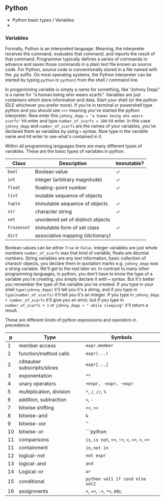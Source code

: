 ## Python 

* Python basic types / Variables
* 


### Variables

Formally, Python is an interpreted language. Meaning, the interpreter receives the command, evaluates that command, and reports the result of that command. Programmer typically defines a series of commands in advance and saves those commands in a plain text file known as source code. For Python, source code is conventionally stored in a file named with the .py suffix. On most operating systems, the Python interpreter can be started by typing `python` or `python3` from the shell / command linе.

In progarmming variable is simply a name for something, like "Johnny Depp" is a name for "a human being who wears scarfs". Variables are just containers which store information and data. Start your shell (or the python IDLE whichever you prefer more). If you're in terminal or powershell type python and you should see `>>>` meaning you've started the python interpreter. Now enter this.`johnny_depp = "a human being who wears scarfs"` hit enter and type `number_of_scarfs = 100` hit enter. In this case `johnny_depp` and `number_of_scarfs` are the names of your variables, you've declared them as variables by using `=` syntax. Now type in the variable name and hit enter to see what's contained in it.

Within all programming languages there are many different types of variables. 
These are the basic types of variables in python.

Class | Description | Immutable?
------|-------------|----------
`bool`| Boolean value | ✓
`int` | integer (arbitrary magnitude) | ✓
`float` | floating-point number | ✓
`list` | mutable sequence of objects |
`tuple` | immutable sequence of objects | ✓
`str` | character string | ✓
`set` | unordered set of distinct objects |
`frozenset` | immutable form of set class | ✓
`dict` | associative mapping (dictionary) | 

Boolean values can be either `True` or `False`. Integer variables are just whole numbers `number_of_scarfs` was that kind of variable, floats are decimal numbers. String variables are any text information, basic collection of charactr objects, you declare them in quotation marks e.g. `johnny_depp` was a string variable. We'll get to the rest later on. In contrast to many other programming languages, in python, you don't have to know the type of a variable you're creating, you simply declare it with `=` syntax. But it's better you remember the type of the variable you've created. If you type in your shell `type(johnny_depp)` it'll tell you it's a string, and if you type in `type(number_of_scarfs)` it'll tell you it's an integer. If you type in `johnny_depp + number_of_scarfs` it'll give you an error, but if you type in `number_of_scarfs + 1` or `johnny_depp + " while sleeping"` it'll return a result.

These are different kinds of python expressions and operators in precedence

p |Type | Symbols|
--|-----|-----------------------
1 | member access | `expr.member`
2 | function/method calls | `expr(...)`
2 | cibtauber subscripts/slices | `expr[...]`
3 | exponentation | `**`
4 | unary operators | `+expr, -expr, ~expr`
5 | multiplication, division | `*`, `/`, `//`, `%`
6 | addition, subtraction | `+`, `-`
7 | bitwise shifting | `<<`, `>>`
8 | bitwise-and | ` & `
9 | bitwise-xor | ` ^ `
10 | bitwise-or | ```python | ```
11 | comparisons | `is`, `is not`, `==`, `!=`, `<`, `<=`, `>`, `>=`
11 | containment | `in`, `not in`
12 | logical-not | `not expr`
13 | logical-and | `and`
14 | Logical-or | `or`
15 | conditional | ```python val1 if cond else val2```
16 | assignments | `=`, `+=`, `-=`, `*=`, etc.
 






